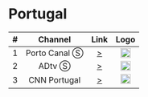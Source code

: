 <h1>Portugal</h1>

| #   | Channel         | Link  | Logo |
|:---:|:---------------:|:-----:|:-----:
| 1   | Porto Canal Ⓢ  | [>](https://streamer-a01.videos.sapo.pt/live/portocanal/playlist.m3u8) | <img height="20" src="https://i.imgur.com/wsyvP2H.png"/> |
| 2   | ADtv Ⓢ         | [>](https://playout172.livextend.cloud/liveiframe/_definst_/ngrp:liveartvabr_abr/playlist.m3u8) | <img height="20" src="https://i.imgur.com/FvlcU3z.png"/> |
| 3   | CNN Portugal    | [>](https://sktv-forwarders.7m.pl/CNNportugal.php) | <img height="20" src="https://i.imgur.com/NYH39xs.png"/> |
